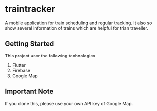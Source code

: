 # traintracker

A mobile application for train scheduling and regular tracking. It also so show several information of trains which are helpful for trian traveller.

## Getting Started

This project user the following technologies -
  1. Flutter
  2. Firebase
  3. Google Map

## Important Note

If you clone this, please use your own API key of Google Map.

